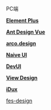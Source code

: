 

PC端

[**Element Plus**](https://element-plus.org/zh-CN/)

[**Ant Design Vue**](https://www.antdv.com)

[**arco.design**]()

[**Naive UI**](https://www.naiveui.com/zh-CN/os-theme)

[**DevUI**](https://vue-devui.github.io/)

[**View Design**](https://www.iviewui.com/)

[**iDux**](https://idux.site/components/button/zh?tab=demo)


[fes-design](https://fes-design.mumblefe.cn/)

